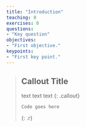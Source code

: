 ```yaml
---
title: "Introduction"
teaching: 0
exercises: 0
questions:
- "Key question"
objectives:
- "First objective."
keypoints:
- "First key point."
---
```


>## Callout Title
>text text
>text
>{: .callout}
>~~~
>Code goes here
>~~~
>{: .r}
